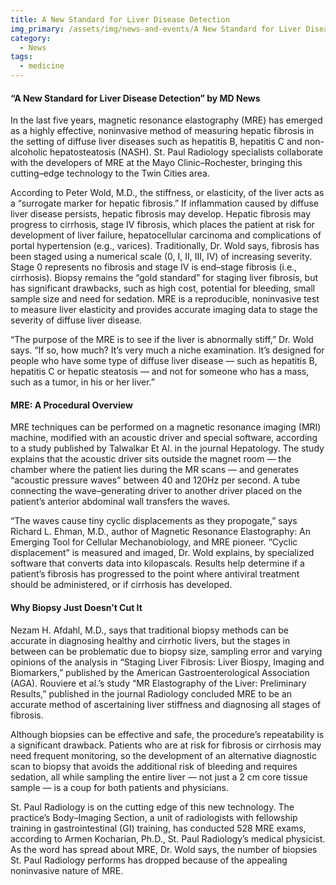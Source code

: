 ```yaml
---
title: A New Standard for Liver Disease Detection
img_primary: /assets/img/news-and-events/A New Standard for Liver Disease Detection.jpg
category:
  - News
tags:
  - medicine
---
```

<h4>“A New Standard for Liver Disease Detection” by MD News</h4><p>In the last five years, magnetic resonance elastography (MRE) has emerged as a highly effective, noninvasive method of measuring hepatic fibrosis in the setting of diffuse liver diseases such as hepatitis B, hepatitis C and non-alcoholic hepatosteatosis (NASH). St. Paul Radiology specialists collaborate with the developers of MRE at the Mayo Clinic–Rochester, bringing this cutting–edge technology to the Twin Cities area.</p><p>According to Peter Wold, M.D., the stiffness, or elasticity, of the liver acts as a “surrogate marker for hepatic fibrosis.” If inflammation caused by diffuse liver disease persists, hepatic fibrosis may develop. Hepatic fibrosis may progress to cirrhosis, stage IV fibrosis, which places the patient at risk for development of liver failure, hepatocellular carcinoma and complications of portal hypertension (e.g., varices). Traditionally, Dr. Wold says, fibrosis has been staged using a numerical scale (0, I, II, III, IV) of increasing severity. Stage 0 represents no fibrosis and stage IV is end–stage fibrosis (i.e., cirrhosis). Biopsy remains the “gold standard” for staging liver fibrosis, but has significant drawbacks, such as high cost, potential for bleeding, small sample size and need for sedation. MRE is a reproducible, noninvasive test to measure liver elasticity and provides accurate imaging data to stage the severity of diffuse liver disease.</p><p>“The purpose of the MRE is to see if the liver is abnormally stiff,” Dr. Wold says. “If so, how much? It’s very much a niche examination. It’s designed for people who have some type of diffuse liver disease — such as hepatitis B, hepatitis C or hepatic steatosis — and not for someone who has a mass, such as a tumor, in his or her liver.”</p><h4>MRE: A Procedural Overview</h4><p>MRE techniques can be performed on a magnetic resonance imaging (MRI) machine, modified with an acoustic driver and special software, according to a study published by Talwalkar Et Al. in the journal Hepatology. The study explains that the acoustic driver sits outside the magnet room — the chamber where the patient lies during the MR scans — and generates “acoustic pressure waves” between 40 and 120Hz per second. A tube connecting the wave–generating driver to another driver placed on the patient’s anterior abdominal wall transfers the waves.</p><p>“The waves cause tiny cyclic displacements as they propogate,” says Richard L. Ehman, M.D., author of Magnetic Resonance Elastography: An Emerging Tool for Cellular Mechanobiology, and MRE pioneer. “Cyclic displacement” is measured and imaged, Dr. Wold explains, by specialized software that converts data into kilopascals. Results help determine if a patient’s fibrosis has progressed to the point where antiviral treatment should be administered, or if cirrhosis has developed.</p><h4>Why Biopsy Just Doesn’t Cut It<br></h4><p>Nezam H. Afdahl, M.D., says that traditional biopsy methods can be accurate in diagnosing healthy and cirrhotic livers, but the stages in between can be problematic due to biopsy size, sampling error and varying opinions of the analysis in “Staging Liver Fibrosis: Liver Biospy, Imaging and Biomarkers,” published by the American Gastroenterological Association (AGA). Rouviere et al.’s study “MR Elastography of the Liver: Preliminary Results,” published in the journal Radiology concluded MRE to be an accurate method of ascertaining liver stiffness and diagnosing all stages of fibrosis.</p><p>Although biopsies can be effective and safe, the procedure’s repeatability is a significant drawback. Patients who are at risk for fibrosis or cirrhosis may need frequent monitoring, so the development of an alternative diagnostic scan to biopsy that avoids the additional risk of bleeding and requires sedation, all while sampling the entire liver — not just a 2 cm core tissue sample — is a coup for both patients and physicians.</p><p>St. Paul Radiology is on the cutting edge of this new technology. The practice’s Body–Imaging Section, a unit of radiologists with fellowship training in gastrointestinal (GI) training, has conducted 528 MRE exams, according to Armen Kocharian, Ph.D., St. Paul Radiology’s medical physicist. As the word has spread about MRE, Dr. Wold says, the number of biopsies St. Paul Radiology performs has dropped because of the appealing noninvasive nature of MRE.</p>